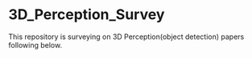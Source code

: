 # 3D_Perception_Survey
This repository is surveying on 3D Perception(object detection) papers following below.
